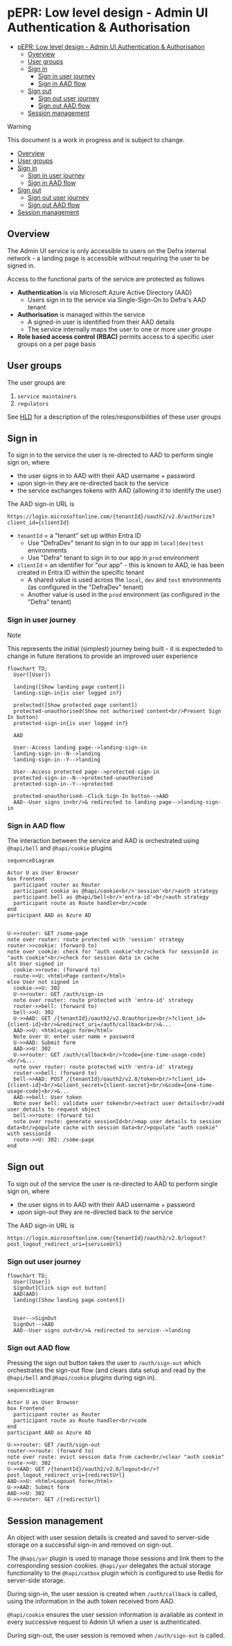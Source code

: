 # pEPR: Low level design - Admin UI Authentication & Authorisation

<!--toc:start-->

- [pEPR: Low level design - Admin UI Authentication & Authorisation](#pepr-low-level-design-admin-ui-authentication-authorisation)
  - [Overview](#overview)
  - [User groups](#user-groups)
  - [Sign in](#sign-in)
    - [Sign in user journey](#sign-in-user-journey)
    - [Sign in AAD flow](#sign-in-aad-flow)
  - [Sign out](#sign-out)
    - [Sign out user journey](#sign-out-user-journey)
    - [Sign out AAD flow](#sign-out-aad-flow)
  - [Session management](#session-management)
  <!--toc:end-->

> [!WARNING]
> This document is a work in progress and is subject to change.

<!-- prettier-ignore-start -->

- [Overview](#overview)
- [User groups](#user-groups)
- [Sign in](#sign-in)
  - [Sign in user journey](#sign-in-user-journey)
  - [Sign in AAD flow](#sign-in-aad-flow)
- [Sign out](#sign-out)
  - [Sign out user journey](#sign-out-user-journey)
  - [Sign out AAD flow](#sign-out-aad-flow)
- [Session management](#session-management)
  <!-- prettier-ignore-end -->

## Overview

The Admin UI service is only accessible to users on the Defra internal network - a landing page is accessible without requiring the user to be signed in.

Access to the functional parts of the service are protected as follows

- **Authentication** is via Microsoft Azure Active Directory (AAD)
  - Users sign in to the service via Single-Sign-On to Defra's AAD tenant
- **Authorisation** is managed within the service
  - A signed-in user is identified from their AAD details
  - The service internally maps the user to one or more _user groups_
- **Role based access control (RBAC)** permits access to a specific user groups on a per page basis

## User groups

The user groups are

1. `service maintainers`
1. `regulators`

See [HLD](./pepr-hld.md#who-is-using-this-service) for a description of the roles/responsibilities of these user groups

## Sign in

To sign in to the service the user is re-directed to AAD to perform single sign on, where

- the user signs in to AAD with their AAD username + password
- upon sign-in they are re-directed back to the service
- the service exchanges tokens with AAD (allowing it to identify the user)

The AAD sign-in URL is

`https://login.microsoftonline.com/{tenantId}/oauth2/v2.0/authorize?client_id={clientId}`

- `tenantId` = a "tenant" set up within Entra ID
  - Use "DefraDev" tenant to sign in to our app in `local|dev|test` environments
  - Use "Defra" tenant to sign in to our app in `prod` environment
- `clientId` = an identifier for "our app" - this is known to AAD, ie has been created in Entra ID within the specific tenant
  - A shared value is used across the `local`, `dev` and `test` environments (as configured in the "DefraDev" tenant)
  - Another value is used in the `prod` environment (as configured in the "Defra" tenant)

### Sign in user journey

> [!NOTE]
> This represents the initial (simplest) journey being built - it is expecteded to change in future iterations to provide an improved user experience

```mermaid
flowchart TD;
  User([User])

  landing([Show landing page content])
  landing-sign-in{is user logged in?}

  protected([Show protected page content])
  protected-unauthorised(Show not authorised content<br/>Present Sign In button)
  protected-sign-in{is user logged in?}

  AAD

  User--Access landing page-->landing-sign-in
  landing-sign-in--N-->landing
  landing-sign-in--Y-->landing

  User--Access protected page-->protected-sign-in
  protected-sign-in--N-->protected-unauthorised
  protected-sign-in--Y-->protected

  protected-unauthorised--Click Sign-In button-->AAD
  AAD--User signs in<br/>& redirected to landing page-->landing-sign-in
```

### Sign in AAD flow

The interaction between the service and AAD is orchestrated using `@hapi/bell` and `@hapi/cookie` plugins

```mermaid
sequenceDiagram

Actor U as User Browser
box Frontend
  participant router as Router
  participant cookie as @hapi/cookie<br/>'session'<br/>auth strategy
  participant bell as @hapi/bell<br/>'entra-id'<br/>auth strategy
  participant route as Route handler<br/>code
end
participant AAD as Azure AD


U->>router: GET /some-page
note over router: route protected with 'session' strategy
router->>cookie: (forward to)
note over cookie: check for "auth cookie"<br/>check for sessionId in "auth cookie"<br/>check for session data in cache
alt User signed in
  cookie->>route: (forward to)
  route->>U: <html>Page content</html>
else User not signed in
  cookie->>U: 302
  U->>router: GET /auth/sign-in
  note over router: route protected with 'entra-id' strategy
  router->>bell: (forward to)
  bell->>U: 302
  U->>AAD: GET /{tenantId}/oauth2/v2.0/authorize<br/>?client_id={client-id}<br/>&redirect_uri=/auth/callback<br/>&...
  AAD->>U: <html>Login form</html>
  Note over U: enter user name + password
  U->>AAD: Submit form
  AAD->>U: 302
  U->>router: GET /auth/callback<br/>?code={one-time-usage-code}<br/>&...
  note over router: route protected with 'entra-id' strategy
  router->>bell: (forward to)
  bell->>AAD: POST /{tenantId}/oauth2/v2.0/token<br/>?client_id={client-id}<br/>&client_secret={client-secret}<br/>&code={one-time-usage-code}<br/>&...
  AAD->>bell: User token
  Note over bell: validate user token<br/>extract user details<br/>add user details to request object
  bell->>route: (forward to)
  note over route: generate sessionId<br/>map user details to session data<br/>populate cache with session data<br/>populate "auth cookie" with sessionId
  route->>U: 302: /some-page
end
```

## Sign out

To sign out of the service the user is re-directed to AAD to perform single sign on, where

- the user signs in to AAD with their AAD username + password
- upon sign-out they are re-directed back to the service

The AAD sign-in URL is

`https://login.microsoftonline.com/{tenantId}/oauth2/v2.0/logout?post_logout_redirect_uri={serviceUrl}`

### Sign out user journey

```mermaid
flowchart TD;
  User([User])
  SignOut[Click sign out button]
  AAD(AAD)
  landing([Show landing page content])


  User-->SignOut
  SignOut-->AAD
  AAD--User signs out<br/>& redirected to service-->landing
```

### Sign out AAD flow

Pressing the sign out button takes the user to `/auth/sign-out` which orchestrates the sign-out flow (and clears data setup and read by the `@hapi/bell` and `@hapi/cookie` plugins during sign in).

```mermaid
sequenceDiagram

Actor U as User Browser
box Frontend
  participant router as Router
  participant route as Route handler<br/>code
end
participant AAD as Azure AD

U->>router: GET /auth/sign-out
router->>route: (forward to)
note over route: evict session data from cache<br/>clear "auth cookie"
route->>U: 302
U->>AAD: GET /{tenantId}/oauth2/v2.0/logout<br/>?post_logout_redirect_uri={redirectUrl}
AAD->>U: <html>Logouot form</html>
U->>AAD: Submit form
AAD->>U: 302
U->>router: GET /{redirectUrl}
```

## Session management

An object with user session details is created and saved to server-side storage on a successful sign-in and removed on sign-out.

The `@hapi/yar` plugin is used to manage those sessions and link them to the corresponding session cookies. `@hapi/yar` delegates the actual storage functionality to the `@hapi/catbox` plugin which is configured to use Redis for server-side storage.

During sign-in, the user session is created when `/auth/callback` is called, using the information in the auth token received from AAD.

`@hapi/cookie` ensures the user session information is available as context in every successive request to Admin UI when a user is authenticated.

During sign-out, the user session is removed when `/auth/sign-out` is called.
